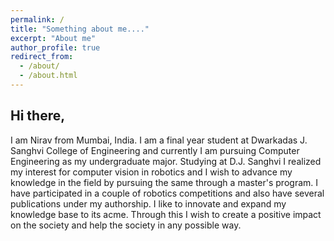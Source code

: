 ```yaml
---
permalink: /
title: "Something about me...."
excerpt: "About me"
author_profile: true
redirect_from: 
  - /about/
  - /about.html
---
```


<!-- [![Anurag's github stats](https://github-readme-stats.vercel.app/api?username=Nirav-1999&include_all_commits=True)](https://github.com/anuraghazra/github-readme-stats) -->


Hi there,
------
I am Nirav from Mumbai, India. I am a final year student at Dwarkadas J. Sanghvi College of Engineering and currently I am pursuing Computer Engineering as my undergraduate major. Studying at D.J. Sanghvi I realized my interest for computer vision in robotics and I wish to advance my knowledge in the field by pursuing the same through a master's program. I have participated in a couple of robotics competitions and also have several publications under my authorship. I like to innovate and expand my knowledge base to its acme. Through this I wish to create a positive impact on the society and help the society in any possible way. 


